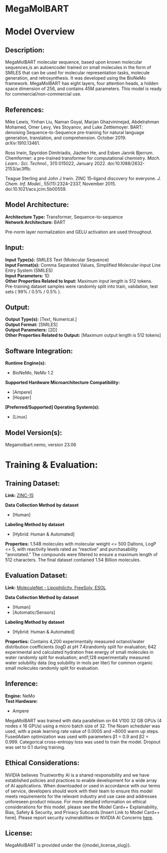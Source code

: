 # MegaMolBART 
# Model Overview

## Description:
MegaMolBART molecular sequence, based upon known molecular sequences,is an autoencoder trained on small molecules in the form of SMILES that can be used for molecular representation tasks, molecule generation, and retrosynthesis. It was developed using the BioNeMo framework. MegaMolBART has eight layers, four attention heads, a hidden space dimension of 256, and contains 45M parameters. This model is ready for commercial/non-commercial use. <br>

## References:
Mike Lewis, Yinhan Liu, Naman Goyal, Marjan Ghazvininejad, Abdelrahman Mohamed, Omer Levy, Ves Stoyanov, and Luke Zettlemoyer. BART: denoising Sequence-to-Sequence pre-training for natural language generation, translation, and comprehension. October 2019. *arXiv*:1910.13461.

Ross Irwin, Spyridon Dimitriadis, Jiazhen He, and Esben Jannik Bjerrum. Chemformer: a pre-trained transformer for computational chemistry. *Mach. Learn.: Sci. Technol.*, 3(1):015022, January 2022. doi:10.1088/2632-2153/ac3ffb.

Teague Sterling and John J Irwin. ZINC 15–ligand discovery for everyone. *J. Chem. Inf. Model.*, 55(11):2324–2337, November 2015. doi:10.1021/acs.jcim.5b00559. <br> 

## Model Architecture: 
**Architecture Type:** Transformer, Sequence-to-sequence <br>
**Network Architecture:** BART <br>

Pre-norm layer normalization and GELU activation are used throughout. 

## Input:
**Input Type(s):** SMILES Text (Molecular Sequence) <br>
**Input Format(s):** Comma Separated Values, Simplified Molecular-Input Line Entry System (SMILES)  <br>
**Input Parameters:** 1D <br>
**Other Properties Related to Input:** Maximum input length is 512 tokens. Pre-training dataset samples were randomly split into train, validation, test sets ( 99% / 0.5% / 0.5% ). <br>

## Output:
**Output Type(s):** [Text, Numerical.] <br>
**Output Format:** [SMILES] <br>
**Output Parameters:** [2D] <br>
**Other Properties Related to Output:** [Maximum output length is 512 tokens] <br> 

## Software Integration:
**Runtime Engine(s):** 
* BioNeMo, NeMo 1.2 <br> 

**Supported Hardware Microarchitecture Compatibility:** <br>
* [Ampere] <br>
* [Hopper] <br>

**[Preferred/Supported] Operating System(s):** <br>
* [Linux] <br>

## Model Version(s): 
Megamolbart.nemo, version 23.06  <br>

# Training & Evaluation: 

## Training Dataset:

**Link:** [ZINC-15](https://zinc15.docking.org) <br>

**Data Collection Method by dataset** <br>
* [Human] <br>

**Labeling Method by dataset** <br>
* [Hybrid: Human & Automated] <br>

**Properties:** 1.54B molecules with molecular weight <= 500 Daltons, LogP <= 5, with reactivity levels rated as  “reactive” and purchasability “annotated.” The compounds were filtered to ensure a maximum length of 512 characters. The final dataset contained 1.54 Billion molecules. <br>

## Evaluation Dataset:
**Link:** [MoleculeNet - Lipophilicity, FreeSolv, ESOL](https://moleculenet.org/datasets-1) <br>

**Data Collection Method by dataset** <br>
* [Human] <br>
* [Automatic/Sensors] <br>

**Labeling Method by dataset** <br>
* [Hybrid: Human & Automated] <br>

**Properties:** Contains 4,200 experimentally measured octanol/water distribution coefficients (logD at pH 7.4)randomly split for evaluation;  642 experimental and calculated hydration free energy of small molecules in water randomly split for evaluation; and1,128 experimentally measured water solubility data (log solubility in mols per liter) for common organic small molecules randomly split for evaluation. <br>

## Inference:
**Engine:** NeMo <br>
**Test Hardware:** <br>
* Ampere <br>

MegaMolBART was trained with data parallelism on 64 V100 32 GB GPUs (4 nodes x 16 GPUs) using a micro batch size of 32. The Noam scheduler was used, with a peak learning rate value of 0.0005 and ~8000 warm up steps. FusedAdam optimization was used with parameters β1 = 0.9 and β2 = 0.999. Categorical cross-entropy loss was used to train the model. Dropout was set to 0.1 during training.

## Ethical Considerations:
NVIDIA believes Trustworthy AI is a shared responsibility and we have established policies and practices to enable development for a wide array of AI applications.  When downloaded or used in accordance with our terms of service, developers should work with their team to ensure this model meets requirements for the relevant industry and use case and addresses unforeseen product misuse.  For more detailed information on ethical considerations for this model, please see the Model Card++ Explainability, Bias, Safety & Security, and Privacy Subcards [Insert Link to Model Card++ here].  Please report security vulnerabilities or NVIDIA AI Concerns [here](https://www.nvidia.com/en-us/support/submit-security-vulnerability/).

## License:
MegaMolBART is provided under the {{model_license_slug}}.
